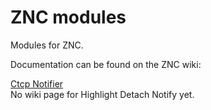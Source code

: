# ZNC modules

Modules for ZNC.

Documentation can be found on the ZNC wiki:

[Ctcp Notifier](http://wiki.znc.in/Ctcp_Notifier)  
No wiki page for Highlight Detach Notify yet.
